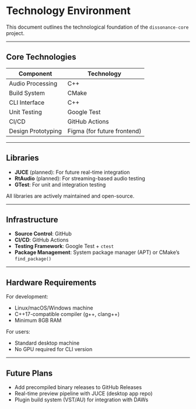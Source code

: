 # Technology Environment

This document outlines the technological foundation of the `dissonance-core` project.

---

## Core Technologies

| Component        | Technology |
|------------------|-----------|
| Audio Processing | C++ |
| Build System     | CMake |
| CLI Interface    | C++ |
| Unit Testing     | Google Test |
| CI/CD            | GitHub Actions |
| Design Prototyping | Figma (for future frontend) |

---

## Libraries

- **JUCE** (planned): For future real-time integration
- **RtAudio** (planned): For streaming-based audio testing
- **GTest**: For unit and integration testing

All libraries are actively maintained and open-source.

---

## Infrastructure

- **Source Control**: GitHub
- **CI/CD**: GitHub Actions
- **Testing Framework**: Google Test + `ctest`
- **Package Management**: System package manager (APT) or CMake’s `find_package()`

---

## Hardware Requirements

For development:
- Linux/macOS/Windows machine
- C++17-compatible compiler (g++, clang++)
- Minimum 8GB RAM

For users:
- Standard desktop machine
- No GPU required for CLI version

---

## Future Plans

- Add precompiled binary releases to GitHub Releases
- Real-time preview pipeline with JUCE (desktop app repo)
- Plugin build system (VST/AU) for integration with DAWs
